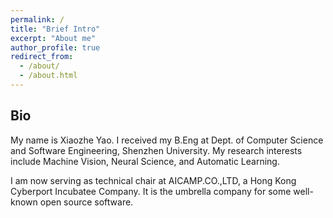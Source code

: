```yaml
---
permalink: /
title: "Brief Intro"
excerpt: "About me"
author_profile: true
redirect_from: 
  - /about/
  - /about.html
---
```


## Bio

My name is Xiaozhe Yao. I received my B.Eng at Dept. of Computer Science and Software Engineering, Shenzhen University. My research interests include Machine Vision, Neural Science, and Automatic Learning.

I am now serving as technical chair at AICAMP.CO.,LTD, a Hong Kong Cyberport Incubatee Company. It is the umbrella company for some well-known open source software.